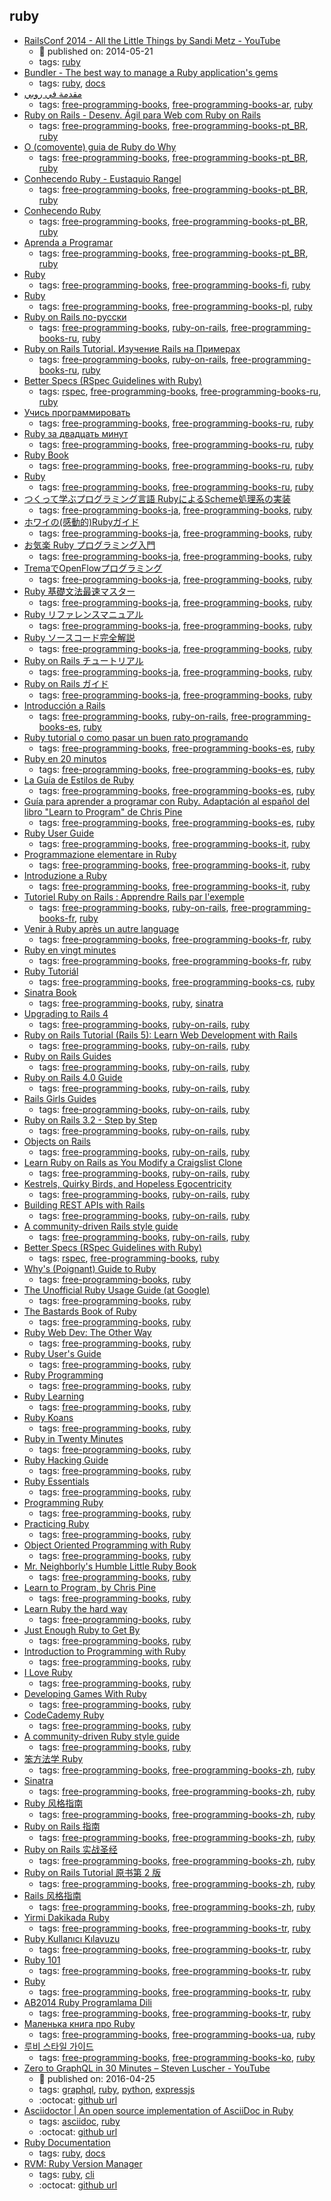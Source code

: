 ruby 
---
* [RailsConf 2014 - All the Little Things by Sandi Metz - YouTube](https://www.youtube.com/watch?v=8bZh5LMaSmE)
    * :calendar: published on: 2014-05-21
    * tags: [ruby](../tags/ruby.md)
* [Bundler - The best way to manage a Ruby application's gems    ](http://bundler.io/docs.html)
    * tags: [ruby](../tags/ruby.md), [docs](../tags/docs.md)
* [مقدمة في روبي ](http://librebooks.org/intro-to-ruby/)
    * tags: [free-programming-books](../tags/free-programming-books.md), [free-programming-books-ar](../tags/free-programming-books-ar.md), [ruby](../tags/ruby.md)
* [Ruby on Rails - Desenv. Ágil para Web com Ruby on Rails](http://www.caelum.com.br/apostila-ruby-on-rails/)
    * tags: [free-programming-books](../tags/free-programming-books.md), [free-programming-books-pt_BR](../tags/free-programming-books-pt_BR.md), [ruby](../tags/ruby.md)
* [O (comovente) guia de Ruby do Why](http://why.carlosbrando.com)
    * tags: [free-programming-books](../tags/free-programming-books.md), [free-programming-books-pt_BR](../tags/free-programming-books-pt_BR.md), [ruby](../tags/ruby.md)
* [Conhecendo Ruby - Eustaquio Rangel](https://leanpub.com/conhecendo-ruby/read)
    * tags: [free-programming-books](../tags/free-programming-books.md), [free-programming-books-pt_BR](../tags/free-programming-books-pt_BR.md), [ruby](../tags/ruby.md)
* [Conhecendo Ruby](http://howtocode.com.br/ebooks/ruby)
    * tags: [free-programming-books](../tags/free-programming-books.md), [free-programming-books-pt_BR](../tags/free-programming-books-pt_BR.md), [ruby](../tags/ruby.md)
* [Aprenda a Programar](http://www.jmonteiro.com/aprendaaprogramar/)
    * tags: [free-programming-books](../tags/free-programming-books.md), [free-programming-books-pt_BR](../tags/free-programming-books-pt_BR.md), [ruby](../tags/ruby.md)
* [Ruby](https://fi.wikibooks.org/wiki/Ruby)
    * tags: [free-programming-books](../tags/free-programming-books.md), [free-programming-books-fi](../tags/free-programming-books-fi.md), [ruby](../tags/ruby.md)
* [Ruby](https://pl.wikibooks.org/wiki/Ruby)
    * tags: [free-programming-books](../tags/free-programming-books.md), [free-programming-books-pl](../tags/free-programming-books-pl.md), [ruby](../tags/ruby.md)
* [Ruby on Rails по-русски](http://rusrails.ru)
    * tags: [free-programming-books](../tags/free-programming-books.md), [ruby-on-rails](../tags/ruby-on-rails.md), [free-programming-books-ru](../tags/free-programming-books-ru.md), [ruby](../tags/ruby.md)
* [Ruby on Rails Tutorial. Изучение Rails на Примерах](http://railstutorial.ru/chapters/4_0/beginning)
    * tags: [free-programming-books](../tags/free-programming-books.md), [ruby-on-rails](../tags/ruby-on-rails.md), [free-programming-books-ru](../tags/free-programming-books-ru.md), [ruby](../tags/ruby.md)
* [Better Specs (RSpec Guidelines with Ruby)](http://betterspecs.org/ru)
    * tags: [rspec](../tags/rspec.md), [free-programming-books](../tags/free-programming-books.md), [free-programming-books-ru](../tags/free-programming-books-ru.md), [ruby](../tags/ruby.md)
* [Учись программировать](http://www.shokhirev.com/mikhail/ruby/ltp/title.html)
    * tags: [free-programming-books](../tags/free-programming-books.md), [free-programming-books-ru](../tags/free-programming-books-ru.md), [ruby](../tags/ruby.md)
* [Ruby за двадцать минут](https://www.ruby-lang.org/ru/documentation/quickstart/)
    * tags: [free-programming-books](../tags/free-programming-books.md), [free-programming-books-ru](../tags/free-programming-books-ru.md), [ruby](../tags/ruby.md)
* [Ruby Book](https://github.com/Krugloff/rus_ruby_book)
    * tags: [free-programming-books](../tags/free-programming-books.md), [free-programming-books-ru](../tags/free-programming-books-ru.md), [ruby](../tags/ruby.md)
* [Ruby](https://ru.wikibooks.org/wiki/Ruby)
    * tags: [free-programming-books](../tags/free-programming-books.md), [free-programming-books-ru](../tags/free-programming-books-ru.md), [ruby](../tags/ruby.md)
* [つくって学ぶプログラミング言語 RubyによるScheme処理系の実装](http://tatsu-zine.com/books/scheme-in-ruby)
    * tags: [free-programming-books-ja](../tags/free-programming-books-ja.md), [free-programming-books](../tags/free-programming-books.md), [ruby](../tags/ruby.md)
* [ホワイの(感動的)Rubyガイド](http://www.aoky.net/articles/why_poignant_guide_to_ruby/)
    * tags: [free-programming-books-ja](../tags/free-programming-books-ja.md), [free-programming-books](../tags/free-programming-books.md), [ruby](../tags/ruby.md)
* [お気楽 Ruby プログラミング入門](http://www.geocities.jp/m_hiroi/light/ruby.html)
    * tags: [free-programming-books-ja](../tags/free-programming-books-ja.md), [free-programming-books](../tags/free-programming-books.md), [ruby](../tags/ruby.md)
* [TremaでOpenFlowプログラミング](http://yasuhito.github.io/trema-book/)
    * tags: [free-programming-books-ja](../tags/free-programming-books-ja.md), [free-programming-books](../tags/free-programming-books.md), [ruby](../tags/ruby.md)
* [Ruby 基礎文法最速マスター](http://route477.net/d/?date=20100125)
    * tags: [free-programming-books-ja](../tags/free-programming-books-ja.md), [free-programming-books](../tags/free-programming-books.md), [ruby](../tags/ruby.md)
* [Ruby リファレンスマニュアル](https://www.ruby-lang.org/ja/documentation/)
    * tags: [free-programming-books-ja](../tags/free-programming-books-ja.md), [free-programming-books](../tags/free-programming-books.md), [ruby](../tags/ruby.md)
* [Ruby ソースコード完全解説](http://i.loveruby.net/ja/rhg/book/)
    * tags: [free-programming-books-ja](../tags/free-programming-books-ja.md), [free-programming-books](../tags/free-programming-books.md), [ruby](../tags/ruby.md)
* [Ruby on Rails チュートリアル](http://railstutorial.jp)
    * tags: [free-programming-books-ja](../tags/free-programming-books-ja.md), [free-programming-books](../tags/free-programming-books.md), [ruby](../tags/ruby.md)
* [Ruby on Rails ガイド](http://railsguides.jp)
    * tags: [free-programming-books-ja](../tags/free-programming-books-ja.md), [free-programming-books](../tags/free-programming-books.md), [ruby](../tags/ruby.md)
* [Introducción a Rails](http://rubysur.org/introduccion.a.rails/)
    * tags: [free-programming-books](../tags/free-programming-books.md), [ruby-on-rails](../tags/ruby-on-rails.md), [free-programming-books-es](../tags/free-programming-books-es.md), [ruby](../tags/ruby.md)
* [Ruby tutorial o como pasar un buen rato programando](http://rubytutorial.wikidot.com/introduccion)
    * tags: [free-programming-books](../tags/free-programming-books.md), [free-programming-books-es](../tags/free-programming-books-es.md), [ruby](../tags/ruby.md)
* [Ruby en 20 minutos](https://www.ruby-lang.org/es/documentation/quickstart/)
    * tags: [free-programming-books](../tags/free-programming-books.md), [free-programming-books-es](../tags/free-programming-books-es.md), [ruby](../tags/ruby.md)
* [La Guía de Estilos de Ruby](https://github.com/alemohamad/ruby-style-guide/blob/master/README-esLA.md)
    * tags: [free-programming-books](../tags/free-programming-books.md), [free-programming-books-es](../tags/free-programming-books-es.md), [ruby](../tags/ruby.md)
* [Guía para aprender a programar con Ruby. Adaptación al español del libro "Learn to Program" de Chris Pine](https://github.com/rubysur/aprende.a.programar)
    * tags: [free-programming-books](../tags/free-programming-books.md), [free-programming-books-es](../tags/free-programming-books-es.md), [ruby](../tags/ruby.md)
* [Ruby User Guide](http://ruby-it.org/rug_it.zip)
    * tags: [free-programming-books](../tags/free-programming-books.md), [free-programming-books-it](../tags/free-programming-books-it.md), [ruby](../tags/ruby.md)
* [Programmazione elementare in Ruby](http://minimalprocedure.pragmas.org/writings/programmazione_elementare_ruby/corso_elementare_ruby.html)
    * tags: [free-programming-books](../tags/free-programming-books.md), [free-programming-books-it](../tags/free-programming-books-it.md), [ruby](../tags/ruby.md)
* [Introduzione a Ruby](http://tesi.cab.unipd.it/22937/1/Tesina_-_Introduzione_a_Ruby.pdf)
    * tags: [free-programming-books](../tags/free-programming-books.md), [free-programming-books-it](../tags/free-programming-books-it.md), [ruby](../tags/ruby.md)
* [Tutoriel Ruby on Rails : Apprendre Rails par l'exemple](http://french.railstutorial.org/chapters/beginning)
    * tags: [free-programming-books](../tags/free-programming-books.md), [ruby-on-rails](../tags/ruby-on-rails.md), [free-programming-books-fr](../tags/free-programming-books-fr.md), [ruby](../tags/ruby.md)
* [Venir à Ruby après un autre language](https://www.ruby-lang.org/fr/documentation/ruby-from-other-languages/)
    * tags: [free-programming-books](../tags/free-programming-books.md), [free-programming-books-fr](../tags/free-programming-books-fr.md), [ruby](../tags/ruby.md)
* [Ruby en vingt minutes](https://www.ruby-lang.org/fr/documentation/quickstart/)
    * tags: [free-programming-books](../tags/free-programming-books.md), [free-programming-books-fr](../tags/free-programming-books-fr.md), [ruby](../tags/ruby.md)
* [Ruby Tutoriál](http://i.iinfo.cz/files/root/k/Ruby_tutorial.pdf)
    * tags: [free-programming-books](../tags/free-programming-books.md), [free-programming-books-cs](../tags/free-programming-books-cs.md), [ruby](../tags/ruby.md)
* [Sinatra Book](https://github.com/sinatra/sinatra-book)
    * tags: [free-programming-books](../tags/free-programming-books.md), [ruby](../tags/ruby.md), [sinatra](../tags/sinatra.md)
* [Upgrading to Rails 4](https://github.com/alindeman/upgradingtorails4)
    * tags: [free-programming-books](../tags/free-programming-books.md), [ruby-on-rails](../tags/ruby-on-rails.md), [ruby](../tags/ruby.md)
* [Ruby on Rails Tutorial (Rails 5): Learn Web Development with Rails](https://www.railstutorial.org/book)
    * tags: [free-programming-books](../tags/free-programming-books.md), [ruby-on-rails](../tags/ruby-on-rails.md), [ruby](../tags/ruby.md)
* [Ruby on Rails Guides](http://guides.rubyonrails.org)
    * tags: [free-programming-books](../tags/free-programming-books.md), [ruby-on-rails](../tags/ruby-on-rails.md), [ruby](../tags/ruby.md)
* [Ruby on Rails 4.0 Guide](http://www.xyzpub.com/en/ruby-on-rails/4.0/)
    * tags: [free-programming-books](../tags/free-programming-books.md), [ruby-on-rails](../tags/ruby-on-rails.md), [ruby](../tags/ruby.md)
* [Rails Girls Guides](http://guides.railsgirls.com)
    * tags: [free-programming-books](../tags/free-programming-books.md), [ruby-on-rails](../tags/ruby-on-rails.md), [ruby](../tags/ruby.md)
* [Ruby on Rails 3.2 - Step by Step](http://www.xyzpub.com/en/ruby-on-rails/3.2/)
    * tags: [free-programming-books](../tags/free-programming-books.md), [ruby-on-rails](../tags/ruby-on-rails.md), [ruby](../tags/ruby.md)
* [Objects on Rails](http://objectsonrails.com)
    * tags: [free-programming-books](../tags/free-programming-books.md), [ruby-on-rails](../tags/ruby-on-rails.md), [ruby](../tags/ruby.md)
* [Learn Ruby on Rails as You Modify a Craigslist Clone](http://www.thinkful.com/learn/ruby-on-rails-tutorial/)
    * tags: [free-programming-books](../tags/free-programming-books.md), [ruby-on-rails](../tags/ruby-on-rails.md), [ruby](../tags/ruby.md)
* [Kestrels, Quirky Birds, and Hopeless Egocentricity](https://leanpub.com/combinators/read)
    * tags: [free-programming-books](../tags/free-programming-books.md), [ruby-on-rails](../tags/ruby-on-rails.md), [ruby](../tags/ruby.md)
* [Building REST APIs with Rails](http://apionrails.icalialabs.com/book)
    * tags: [free-programming-books](../tags/free-programming-books.md), [ruby-on-rails](../tags/ruby-on-rails.md), [ruby](../tags/ruby.md)
* [A community-driven Rails style guide](https://github.com/bbatsov/rails-style-guide)
    * tags: [free-programming-books](../tags/free-programming-books.md), [ruby-on-rails](../tags/ruby-on-rails.md), [ruby](../tags/ruby.md)
* [Better Specs (RSpec Guidelines with Ruby)](http://betterspecs.org)
    * tags: [rspec](../tags/rspec.md), [free-programming-books](../tags/free-programming-books.md), [ruby](../tags/ruby.md)
* [Why's (Poignant) Guide to Ruby](http://poignant.guide)
    * tags: [free-programming-books](../tags/free-programming-books.md), [ruby](../tags/ruby.md)
* [The Unofficial Ruby Usage Guide (at Google)](http://www.caliban.org/ruby/rubyguide.shtml)
    * tags: [free-programming-books](../tags/free-programming-books.md), [ruby](../tags/ruby.md)
* [The Bastards Book of Ruby](http://ruby.bastardsbook.com)
    * tags: [free-programming-books](../tags/free-programming-books.md), [ruby](../tags/ruby.md)
* [Ruby Web Dev: The Other Way](https://leanpub.com/rwdtow/read)
    * tags: [free-programming-books](../tags/free-programming-books.md), [ruby](../tags/ruby.md)
* [Ruby User's Guide](http://www.rubyist.net/~slagell/ruby/)
    * tags: [free-programming-books](../tags/free-programming-books.md), [ruby](../tags/ruby.md)
* [Ruby Programming](http://www.linuxtopia.org/online_books/programming_books/ruby_tutorial/)
    * tags: [free-programming-books](../tags/free-programming-books.md), [ruby](../tags/ruby.md)
* [Ruby Learning](http://rubylearning.com)
    * tags: [free-programming-books](../tags/free-programming-books.md), [ruby](../tags/ruby.md)
* [Ruby Koans](http://www.rubykoans.com)
    * tags: [free-programming-books](../tags/free-programming-books.md), [ruby](../tags/ruby.md)
* [Ruby in Twenty Minutes](https://www.ruby-lang.org/en/documentation/quickstart/)
    * tags: [free-programming-books](../tags/free-programming-books.md), [ruby](../tags/ruby.md)
* [Ruby Hacking Guide](http://ruby-hacking-guide.github.io)
    * tags: [free-programming-books](../tags/free-programming-books.md), [ruby](../tags/ruby.md)
* [Ruby Essentials](http://www.techotopia.com/index.php/Ruby_Essentials)
    * tags: [free-programming-books](../tags/free-programming-books.md), [ruby](../tags/ruby.md)
* [Programming Ruby](http://ruby-doc.com/docs/ProgrammingRuby/)
    * tags: [free-programming-books](../tags/free-programming-books.md), [ruby](../tags/ruby.md)
* [Practicing Ruby](https://github.com/elm-city-craftworks/practicing-ruby-manuscripts)
    * tags: [free-programming-books](../tags/free-programming-books.md), [ruby](../tags/ruby.md)
* [Object Oriented Programming with Ruby](https://launchschool.com/books/oo_ruby)
    * tags: [free-programming-books](../tags/free-programming-books.md), [ruby](../tags/ruby.md)
* [Mr. Neighborly's Humble Little Ruby Book](http://www.humblelittlerubybook.com)
    * tags: [free-programming-books](../tags/free-programming-books.md), [ruby](../tags/ruby.md)
* [Learn to Program, by Chris Pine](http://pine.fm/LearnToProgram/)
    * tags: [free-programming-books](../tags/free-programming-books.md), [ruby](../tags/ruby.md)
* [Learn Ruby the hard way](http://learnrubythehardway.org/book/)
    * tags: [free-programming-books](../tags/free-programming-books.md), [ruby](../tags/ruby.md)
* [Just Enough Ruby to Get By](http://jasonkim.ca/projects/just_enough_ruby_to_get_by/)
    * tags: [free-programming-books](../tags/free-programming-books.md), [ruby](../tags/ruby.md)
* [Introduction to Programming with Ruby](https://launchschool.com/books/ruby)
    * tags: [free-programming-books](../tags/free-programming-books.md), [ruby](../tags/ruby.md)
* [I Love Ruby](https://mindaslab.github.io/I-Love-Ruby/)
    * tags: [free-programming-books](../tags/free-programming-books.md), [ruby](../tags/ruby.md)
* [Developing Games With Ruby](https://leanpub.com/developing-games-with-ruby/read)
    * tags: [free-programming-books](../tags/free-programming-books.md), [ruby](../tags/ruby.md)
* [CodeCademy Ruby](https://www.codecademy.com/learn/ruby)
    * tags: [free-programming-books](../tags/free-programming-books.md), [ruby](../tags/ruby.md)
* [A community-driven Ruby style guide](https://github.com/bbatsov/ruby-style-guide)
    * tags: [free-programming-books](../tags/free-programming-books.md), [ruby](../tags/ruby.md)
* [笨方法学 Ruby](http://lrthw.github.io)
    * tags: [free-programming-books](../tags/free-programming-books.md), [free-programming-books-zh](../tags/free-programming-books-zh.md), [ruby](../tags/ruby.md)
* [Sinatra](http://www.sinatrarb.com/intro-zh.html)
    * tags: [free-programming-books](../tags/free-programming-books.md), [free-programming-books-zh](../tags/free-programming-books-zh.md), [ruby](../tags/ruby.md)
* [Ruby 风格指南](https://github.com/JuanitoFatas/ruby-style-guide/blob/master/README-zhCN.md)
    * tags: [free-programming-books](../tags/free-programming-books.md), [free-programming-books-zh](../tags/free-programming-books-zh.md), [ruby](../tags/ruby.md)
* [Ruby on Rails 指南](http://guides.ruby-china.org)
    * tags: [free-programming-books](../tags/free-programming-books.md), [free-programming-books-zh](../tags/free-programming-books-zh.md), [ruby](../tags/ruby.md)
* [Ruby on Rails 实战圣经](https://ihower.tw/rails4/)
    * tags: [free-programming-books](../tags/free-programming-books.md), [free-programming-books-zh](../tags/free-programming-books-zh.md), [ruby](../tags/ruby.md)
* [Ruby on Rails Tutorial 原书第 2 版](http://railstutorial-china.org)
    * tags: [free-programming-books](../tags/free-programming-books.md), [free-programming-books-zh](../tags/free-programming-books-zh.md), [ruby](../tags/ruby.md)
* [Rails 风格指南](https://github.com/JuanitoFatas/rails-style-guide/blob/master/README-zhCN.md)
    * tags: [free-programming-books](../tags/free-programming-books.md), [free-programming-books-zh](../tags/free-programming-books-zh.md), [ruby](../tags/ruby.md)
* [Yirmi Dakikada Ruby](https://www.ruby-lang.org/tr/documentation/quickstart/)
    * tags: [free-programming-books](../tags/free-programming-books.md), [free-programming-books-tr](../tags/free-programming-books-tr.md), [ruby](../tags/ruby.md)
* [Ruby Kullanıcı Kılavuzu](http://www.belgeler.org/uygulamalar/ruby/ruby-ug.html)
    * tags: [free-programming-books](../tags/free-programming-books.md), [free-programming-books-tr](../tags/free-programming-books-tr.md), [ruby](../tags/ruby.md)
* [Ruby 101](https://www.gitbook.com/book/vigo/ruby-101/details)
    * tags: [free-programming-books](../tags/free-programming-books.md), [free-programming-books-tr](../tags/free-programming-books-tr.md), [ruby](../tags/ruby.md)
* [Ruby](https://www.ruby-lang.org/tr/)
    * tags: [free-programming-books](../tags/free-programming-books.md), [free-programming-books-tr](../tags/free-programming-books-tr.md), [ruby](../tags/ruby.md)
* [AB2014 Ruby Programlama Dili](https://github.com/leylaKapi/AB2014-Ruby-Programlama-Dili/blob/master/Ruby_AB2014.md)
    * tags: [free-programming-books](../tags/free-programming-books.md), [free-programming-books-tr](../tags/free-programming-books-tr.md), [ruby](../tags/ruby.md)
* [Маленька книга про Ruby](https://lambdabooks.github.io/thelittlebookofruby)
    * tags: [free-programming-books](../tags/free-programming-books.md), [free-programming-books-ua](../tags/free-programming-books-ua.md), [ruby](../tags/ruby.md)
* [루비 스타일 가이드](https://github.com/dalzony/ruby-style-guide/blob/master/README-koKR.md)
    * tags: [free-programming-books](../tags/free-programming-books.md), [free-programming-books-ko](../tags/free-programming-books-ko.md), [ruby](../tags/ruby.md)
* [Zero to GraphQL in 30 Minutes – Steven Luscher - YouTube](https://www.youtube.com/watch?v=UBGzsb2UkeY)
    * :calendar: published on: 2016-04-25
    * tags: [graphql](../tags/graphql.md), [ruby](../tags/ruby.md), [python](../tags/python.md), [expressjs](../tags/expressjs.md)
    * :octocat: [github url](https://github.com/steveluscher/zero-to-graphql)
* [Asciidoctor | An open source implementation of AsciiDoc in Ruby](http://asciidoctor.org/)
    * tags: [asciidoc](../tags/asciidoc.md), [ruby](../tags/ruby.md)
    * :octocat: [github url](https://github.com/asciidoctor/asciidoctor)
* [Ruby Documentation](https://www.ruby-lang.org/en/documentation/)
    * tags: [ruby](../tags/ruby.md), [docs](../tags/docs.md)
* [RVM: Ruby Version Manager](https://rvm.io/)
    * tags: [ruby](../tags/ruby.md), [cli](../tags/cli.md)
    * :octocat: [github url](https://github.com/rvm/rvm)
